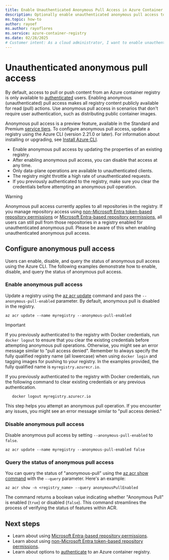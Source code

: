 ```yaml
---
title: Enable Unauthenticated Anonymous Pull Access in Azure Container Registry
description: Optionally enable unauthenticated anonymous pull access to make content in your Azure container registry publicly available
ms.topic: how-to
author: rayoef
ms.author: rayoflores
ms.service: azure-container-registry
ms.date: 02/28/2025
# Customer intent: As a cloud administrator, I want to enable unauthenticated anonymous pull access in Azure Container Registry so that I can distribute public container images without requiring user authentication.
---
```


# Unauthenticated anonymous pull access

By default, access to pull or push content from an Azure container registry is only available to [authenticated](container-registry-authentication.md) users. Enabling anonymous (unauthenticated) pull access makes all registry content publicly available for read (pull) actions. Use anonymous pull access in scenarios that don't require user authentication, such as distributing public container images.

Anonymous pull access is a preview feature, available in the Standard and Premium [service tiers](container-registry-skus.md). To configure anonymous pull access, update a registry using the Azure CLI (version 2.21.0 or later). For information about installing or upgrading, see [Install Azure CLI](/cli/azure/install-azure-cli).

- Enable anonymous pull access by updating the properties of an existing registry.
- After enabling anonymous pull access, you can disable that access at any time.
- Only data-plane operations are available to unauthenticated clients.
- The registry might throttle a high rate of unauthenticated requests.
- If you previously authenticated to the registry, make sure you clear the credentials before attempting an anonymous pull operation.

> [!WARNING]
> Anonymous pull access currently applies to all repositories in the registry. If you manage repository access using [non-Microsoft Entra token-based repository permissions](container-registry-token-based-repository-permissions.md) or [Microsoft Entra-based repository permissions](container-registry-rbac-abac-repository-permissions.md), all users can still pull from those repositories in a registry enabled for unauthenticated anonymous pull. Please be aware of this when enabling unauthenticated anonymous pull access.

## Configure anonymous pull access 

Users can enable, disable, and query the status of anonymous pull access using the Azure CLI. The following examples demonstrate how to enable, disable, and query the status of anonymous pull access.

### Enable anonymous pull access

Update a registry using the [az acr update](/cli/azure/acr#az-acr-update) command and pass the `--anonymous-pull-enabled` parameter. By default, anonymous pull is disabled in the registry.
          
```azurecli
az acr update --name myregistry --anonymous-pull-enabled
``` 

> [!IMPORTANT]
> If you previously authenticated to the registry with Docker credentials, run `docker logout` to ensure that you clear the existing credentials before attempting anonymous pull operations. Otherwise, you might see an error message similar to "pull access denied".
> Remember to always specify the fully qualified registry name (all lowercase) when using `docker login` and tagging images for pushing to your registry. In the examples provided, the fully qualified name is `myregistry.azurecr.io`.

If you previously authenticated to the registry with Docker credentials, run the following command to clear existing credentials or any previous authentication.
 
   ```azurecli
      docker logout myregistry.azurecr.io
   ```

This step helps you attempt an anonymous pull operation. If you encounter any issues, you might see an error message similar to "pull access denied."


### Disable anonymous pull access

Disable anonymous pull access by setting `--anonymous-pull-enabled` to `false`.

```azurecli
az acr update --name myregistry --anonymous-pull-enabled false
```

### Query the status of anonymous pull access

You can query the status of "anonymous-pull" using the [az acr show command][az-acr-show] with the `--query` parameter. Here's an example:

```azurecli-interactive
az acr show -n <registry_name> --query anonymousPullEnabled
```

The command returns a boolean value indicating whether "Anonymous Pull" is enabled (`true`) or disabled (`false`). This command streamlines the process of verifying the status of features within ACR.

## Next steps

* Learn about using [Microsoft Entra-based repository permissions](container-registry-rbac-abac-repository-permissions.md).
* Learn about using [non-Microsoft Entra token-based repository permissions](container-registry-token-based-repository-permissions.md).
* Learn about options to [authenticate](container-registry-authentication.md) to an Azure container registry.


[az-acr-show]: /cli/azure/acr#az-acr-show